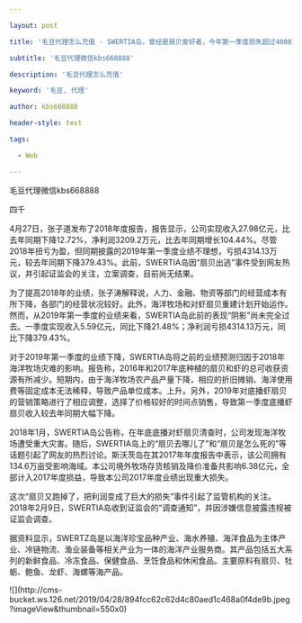 ---
layout: post
title: '毛豆代理怎么充值 - SWERTIA岛，曾经是扇贝爱好者，今年第一季度损失超过4000万元。'
subtitle: '毛豆代理微信kbs668888'
description: '毛豆代理怎么充值'
keyword: '毛豆, 代理'
author: kbs668888
header-style: text
tags:
  - Web
---
毛豆代理微信kbs668888

四千

4月27日，张子道发布了2018年度报告，报告显示，公司实现收入27.98亿元，比去年同期下降12.72%，净利润3209.2万元，比去年同期增长104.44%。尽管2018年扭亏为盈，但同期披露的2019年第一季度业绩不理想，亏损4314.13万元，较去年同期下降379.43%。此前，SWERTIA岛因“扇贝出逃”事件受到网友热议，并引起证监会的关注，立案调查，目前尚无结果。

为了提高2018年的业绩，张子涛解释说，人力、金融、物资等部门的经营成本有所下降，各部门的经营状况较好。此外，海洋牧场和对虾扇贝重建计划开始运作。然而，从2019年第一季度的业绩来看，SWERTIA岛此前的表现“阴影”尚未完全过去。一季度实现收入5.59亿元，同比下降21.48%；净利润亏损4314.13万元，同比下降379.43%。

对于2019年第一季度的业绩下降，SWERTIA岛将之前的业绩预测归因于2018年海洋牧场灾难的影响。报告称，2016年和2017年底种植的扇贝和虾的总可收获资源有所减少。短期内，由于海洋牧场农产品产量下降，相应的折旧摊销、海洋使用费等固定成本无法稀释，导致产品单位成本。上升。另外，2019年对底播虾扇贝的营销策略进行了相应调整，选择了价格较好的时间点销售，导致第一季度底播虾扇贝收入较去年同期大幅下降。

2018年1月，SWERTIA岛公告称，在年底底播对虾扇贝清查时，公司发现海洋牧场遭受重大灾害。随后，SWERTIA岛上的“扇贝去哪儿了”和“扇贝是怎么死的”等话题引起了网友的热烈讨论。斯沃茨岛在其2017年年度报告中表示，该公司拥有134.6万亩受影响海域。本公司境外牧场存货核销及降价准备共影响6.38亿元，全部计入2017年度损益，导致本公司2017年度业绩出现重大损失。

这次“扇贝又跑掉了，把利润变成了巨大的损失”事件引起了监管机构的关注。2018年2月9日，SWERTIA岛收到证监会的“调查通知”，并因涉嫌信息披露违规被证监会调查。

据资料显示，SWERTZ岛是以海洋珍宝品种产业、海水养殖、海洋食品为主体产业、冷链物流、渔业装备等相关产业为一体的海洋产业服务商。其产品包括五大系列的新鲜食品、冷冻食品、保健食品、烹饪食品和休闲食品。主要原料有扇贝、牡蛎、鲍鱼、龙虾、海螺等海产品。

![](http://cms-
bucket.ws.126.net/2019/04/28/894fcc62c62d4c80aed1c468a0f4de9b.jpeg?imageView&thumbnail=550x0)  

